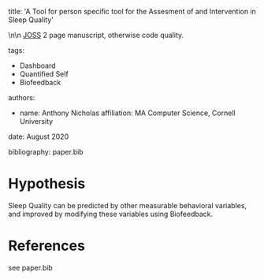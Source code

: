title: 'A Tool for person specific tool for the Assesment of and Intervention in Sleep Quality'

\n\n
[JOSS](https://joss.theoj.org/) 2 page manuscript, otherwise code quality.


tags:
  - Dashboard
  - Quantified Self
  - Biofeedback

authors:
  - name: Anthony Nicholas
    affiliation: MA Computer Science, Cornell University




date: August 2020

bibliography: paper.bib

# Hypothesis
Sleep Quality can be predicted by other measurable behavioral variables, and improved by modifying these variables using Biofeedback.

# References
see paper.bib

